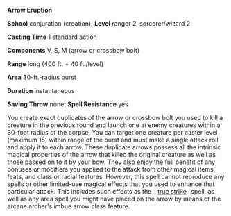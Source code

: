  **Arrow Eruption**

**School** conjuration (creation); **Level** ranger 2, sorcerer/wizard 2

**Casting Time** 1 standard action

**Components** V, S, M (arrow or crossbow bolt)

**Range** long (400 ft. + 40 ft./level)

**Area** 30-ft.-radius burst

**Duration** instantaneous

**Saving Throw** none; **Spell Resistance** yes

You create exact duplicates of the arrow or crossbow bolt you used to kill a creature in the previous round and launch one at enemy creatures within a 30-foot radius of the corpse. You can target one creature per caster level (maximum 15) within range of the burst and must make a single attack roll and apply it to each arrow. These duplicate arrows possess all the intrinsic magical properties of the arrow that killed the original creature as well as those passed on to it by your bow. They also enjoy the full benefit of any bonuses or modifiers you applied to the attack from other magical items, feats, and class or racial features. However, this spell cannot reproduce any spells or other limited-use magical effects that you used to enhance that particular attack. This includes such effects as the _ [true strike](../../spells/trueStrike#_true-strike)_ spell, as well as any area spell you might have placed on the arrow by means of the arcane archer's imbue arrow class feature.

